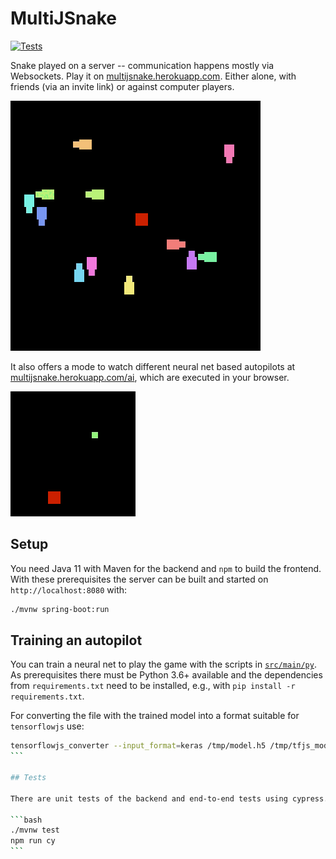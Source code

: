 # MultiJSnake

[![Tests](https://github.com/surt91/multiJSnake/actions/workflows/maven.yml/badge.svg)](https://github.com/surt91/multiJSnake/actions/workflows/maven.yml)

Snake played on a server -- communication happens mostly via Websockets.
Play it on [multijsnake.herokuapp.com](https://multijsnake.herokuapp.com/).
Either alone, with friends (via an invite link) or against computer players.

![Multiple snakes playing against each other](img/multisnake.gif)

It also offers a mode to watch different neural net based autopilots at
[multijsnake.herokuapp.com/ai](https://multijsnake.herokuapp.com/ai),
which are executed in your browser.

![A neural net trained on 50000 games](img/snake.gif)

## Setup

You need Java 11 with Maven for the backend and `npm` to build the frontend. With these prerequisites the server can 
be built and started on `http://localhost:8080` with:

```bash
./mvnw spring-boot:run
```

## Training an autopilot

You can train a neural net to play the game with the scripts in [`src/main/py`](/tree/main/src/main/py).
As prerequisites there must be Python 3.6+ available and the dependencies from `requirements.txt` need 
to be installed, e.g., with `pip install -r requirements.txt`.  

For converting the file with the trained model into a format suitable for `tensorflowjs` use:
````bash
tensorflowjs_converter --input_format=keras /tmp/model.h5 /tmp/tfjs_model
```

## Tests

There are unit tests of the backend and end-to-end tests using cypress. You can run them via

```bash
./mvnw test
npm run cy
```
